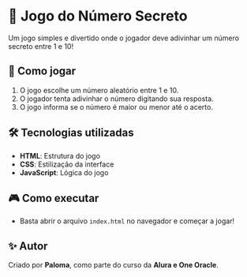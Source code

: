 # 🎲 Jogo do Número Secreto  

Um jogo simples e divertido onde o jogador deve adivinhar um número secreto entre 1 e 10!  

## 🚀 Como jogar  
1. O jogo escolhe um número aleatório entre 1 e 10.  
2. O jogador tenta adivinhar o número digitando sua resposta.  
3. O jogo informa se o número é maior ou menor até o acerto.  

## 🛠 Tecnologias utilizadas  
- **HTML**: Estrutura do jogo  
- **CSS**: Estilização da interface  
- **JavaScript**: Lógica do jogo  

## 🎮 Como executar  
- Basta abrir o arquivo `index.html` no navegador e começar a jogar!  

## ✨ Autor  
Criado por **Paloma**, como parte do curso da **Alura e One Oracle**.
